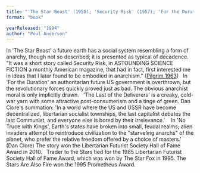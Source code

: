 ```yaml
---
title: "'The Star Beast' (1950); 'Security Risk' (1957); 'For the Duration'  (1957); 'The Last of the Deliverers' (1958; revised version 1976); 'No Truce  with Kings' (1963); Trader to the Stars (1964);    The Star Fox  (1965);  The Stars Are Also Fire"
format: "book"

yearReleased: "1994"
author: "Poul Anderson"
---
```

In 'The Star Beast' a future earth has  a social system resembling a form of anarchy, though not so described; it is  presented as typical of decadence.
 
"It was a short story called Security Risk, in  ASTOUNDING SCIENCE FICTION a monthly American magazine, that had in fact, first  interested me in ideas that I later found to be embodied in anarchism." (<a href="biblio.htm#Pilgrim">Pilgrim  1963</a>)
 
In 'For the Duration' an authoritarian  future US government is overthrown, but the revolutionary forces quickly proved  just as bad. The obvious anarchist moral is only implicitly drawn.
 
'The Last of the Deliverers' is a creaky, cold-war yarn with some attractive post-consumerism and a tinge of  green. Dan Clore's summation: 'In a world where the US and USSR have become  decentralized, libertarian socialist townships, the last capitalist debates the  last Communist, and everyone else is bored by their irrelevance.'  
 
In 'No Truce with Kings', Earth's states have broken into small, feudal realms; alien invaders attempt to reintroduce civilization to the "starveling anarchs" of the planet, who prefer the relative freedom offered by a choice of masters.' (Dan Clore) The story won the Libertarian Futurist Society  Hall of Fame Award in 2010.
 
Trader to the  Stars tied for the 1985 Libertarian Futurist Society Hall of Fame  Award, which was won by The Star Fox in 1995. The Stars Are Also Fire  won the 1995 Prometheus Award.
 